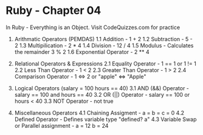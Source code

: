 # Ruby - Chapter 04

In Ruby - Everything is an Object.
Visit CodeQuizzes.com for practice

1. Arithmatic Operators (PEMDAS)
    1.1 Addition - 1 + 2
    1.2 Subtraction - 5 - 2
    1.3 Multipilication - 2 * 4
    1.4 Division - 12 / 4
    1.5 Modulus - Calculates the remainder 3 % 2
    1.6 Exponential Operator - 2 ** 4

2. Relational Operators & Expressions
    2.1 Equality Operator - 1 == 1 or 1 != 1
    2.2 Less Than Operator - 1 < 2
    2.3 Greater Than Operator - 1 > 2
    2.4 Comparison Operator - 1 <=> 2 or "apple" <=> "Apple"

3. Logical Operators (salary = 100 hours == 40)
    3.1 AND (&&) Operator - salary == 100 and hours == 40
    3.2 OR (||) Operator - salary == 100 or hours < 40
    3.3 NOT Operator - not true

4. Miscellaneous Operators
    4.1 Chaining Assigment - a = b = c = 0
    4.2 Defined Operator - Defines variable type "defined? a"
    4.3 Variable Swap or Parallel assignment - a = 12 b = 24
